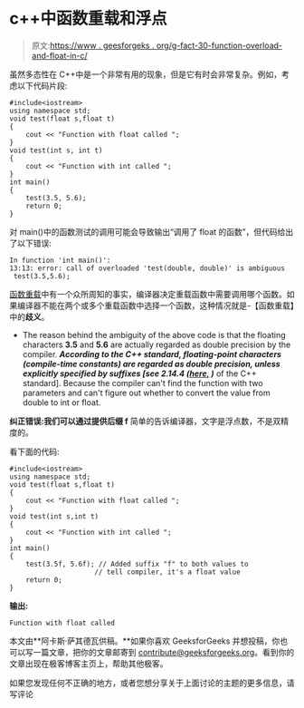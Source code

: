 # c++中函数重载和浮点

> 原文:[https://www . geesforgeks . org/g-fact-30-function-overload-and-float-in-c/](https://www.geeksforgeeks.org/g-fact-30-function-overloading-and-float-in-c/)

虽然多态性在 C++中是一个非常有用的现象，但是它有时会非常复杂。例如，考虑以下代码片段:

```
#include<iostream>
using namespace std;
void test(float s,float t)
{
    cout << "Function with float called ";
}
void test(int s, int t)
{
    cout << "Function with int called ";
}
int main()
{
    test(3.5, 5.6);
    return 0;
}
```

对 main()中的函数测试的调用可能会导致输出“调用了 float 的函数”，但代码给出了以下错误:

```
In function 'int main()':
13:13: error: call of overloaded 'test(double, double)' is ambiguous
 test(3.5,5.6);
```

[函数重载](http://geeksquiz.com/function-overloading-c/)中有一个众所周知的事实，编译器决定重载函数中需要调用哪个函数。如果编译器不能在两个或多个重载函数中选择一个函数，这种情况就是-【函数重载】中的**歧义**。

*   The reason behind the ambiguity of the above code is that the floating characters **3.5** and **5.6** are actually regarded as double precision by the compiler. ***According to the C++ standard, floating-point characters (compile-time constants) are regarded as double precision, unless explicitly specified by suffixes [see 2.14.4 [(here,](http://www.open-std.org/jtc1/sc22/wg21/docs/papers/2013/n3690.pdf) )*** of the C++ standard]. Because the compiler can't find the function with two parameters and can't figure out whether to convert the value from double to int or float.

**纠正错误:**我们可以通过提供**后缀 f** 简单的告诉编译器，文字是浮点数，不是双精度的。

看下面的代码:

```
#include<iostream>
using namespace std;
void test(float s,float t)
{
    cout << "Function with float called ";
}
void test(int s,int t)
{
    cout << "Function with int called ";
}
int main()
{
    test(3.5f, 5.6f); // Added suffix "f" to both values to 
                     // tell compiler, it's a float value
    return 0;
}
```

**输出:**

```
Function with float called
```

本文由**阿卡斯·萨其德瓦供稿。**如果你喜欢 GeeksforGeeks 并想投稿，你也可以写一篇文章，把你的文章邮寄到 contribute@geeksforgeeks.org。看到你的文章出现在极客博客主页上，帮助其他极客。

如果您发现任何不正确的地方，或者您想分享关于上面讨论的主题的更多信息，请写评论